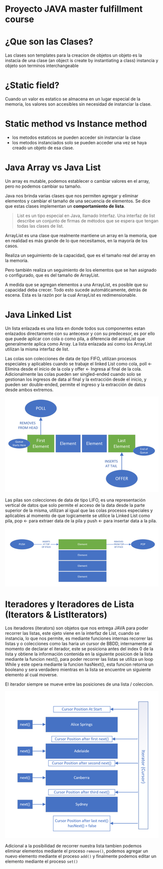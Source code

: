 # Proyecto JAVA master fulfillment course

# ¿Que son las Clases?
Las clases son templates para la creacion de objetos
un objeto es la instacia de una clase (an object is create by instantiating a class)
instancia y objeto son terminos interchangeable

# ¿Static field?
Cuando un valor es estatico se almacena en un lugar especial de la memoria, los valores son accesibles sin necesidad
de instanciar la clase.

# Static method vs Instance method
- los metodos estaticos se pueden acceder sin instanciar la clase
- los metodos instanciados solo se pueden acceder una vez se haya creado un objeto de esa clase.

# Java Array vs Java List

Un array es mutable, podemos establecer o cambiar valores en el array, pero no podemos cambiar su tamaño.

Java nos brinda varias clases que nos permiten agregar y eliminar elementos y cambiar el tamaño de una secuencia de elementos.
Se dice que estas clases implementan un **comportamiento de lista**.

> List es un tipo especial en Java, llamado Interfaz.
Una interfaz de list describe un conjunto de firmas de métodos que se espera que tengan todas las clases de list.

ArrayList es una clase que realmente mantiene un array en la memoria, que en realidad es más grande de lo que necesitamos, en la mayoría de los casos.

Realiza un seguimiento de la capacidad, que es el tamaño real del array en la memoria.

Pero también realiza un seguimiento de los elementos que se han asignado o configurado, que es del tamaño de ArrayList.

A medida que se agregan elementos a una ArrayList, es posible que su capacidad deba crecer. Todo esto sucede automáticamente, detrás de escena.
Esta es la razón por la cual ArrayList es redimensionable.

# Java Linked List

Un lista enlazada es una lista en donde todos sus componentes estan enlazados directamente con su antecesor y con su predecesor, es por ello que puede aplicar con cola o como pila, a diferencia del arrayList que generalmente aplica como Array. La lista enlazada asi como los ArrayList utilizan la misma interfaz de list.

Las colas son colecciones de data de tipo FIFO, utilizan procesos especiales y aplicables cuando se trabaje el linked List como cola, poll <- Elimina desde el inicio de la cola y offer <- Ingresa al final de la cola. Adicionalmente las colas pueden ser singled-ended cuando solo se gestionan los ingresos de data al final y la extracción desde el inicio, y pueden ser double-ended, permite el ingreso y la extracción de datos desde ambos extremos. 

![Colas](image.png)

Las pilas son colecciones de data de tipo LIFO, es una representación vertical de datos que solo permite el acceso de la data desde la parte superior de la misma, utilizan al igual que las colas procesos especiales y aplicables al momento de que logicamente se utilice la Linked List como pila, pop <- para extraer data de la pila y push <- para insertar data a la pila.

![Pilas](image-1.png)

# Iteradores y Iteradores de Lista (Iterators & ListIterators)

Los iteradores (iterators) son objetos que nos entrega JAVA para poder recorrer las listas, este ojeto viene en la interfaz de List, cuando se instancia, lo que nos permite, es mediante funciones internas recorrer las listas y o colecciones como las haria un cursor de BBDD, internamente al momento de declarar el iterador, este se posiciona antes del index 0 de la lista y obtiene la información contenida en la siguiente posicion de la lista mediante la funcion next(), para poder recorrer las listas se utiliza un loop While y este opera mediante la funcion hasNext(), esta funcion retorna un booleano y sera verdadero mientras en la lista se encuentre un siguiente elemento al cual moverse.

El iterador siempre se mueve entre las posiciones de una lista / coleccion.

![Iterator](image-2.png)

Adicional a la posibilidad de recorrer nuestra lista tambien podemos eliminar elementos mediante el proceso `remove()`, podemos agregar un nuevo elemento mediante el proceso `add()` y finalmente podemos editar un elemento mediante el proceso `set()`